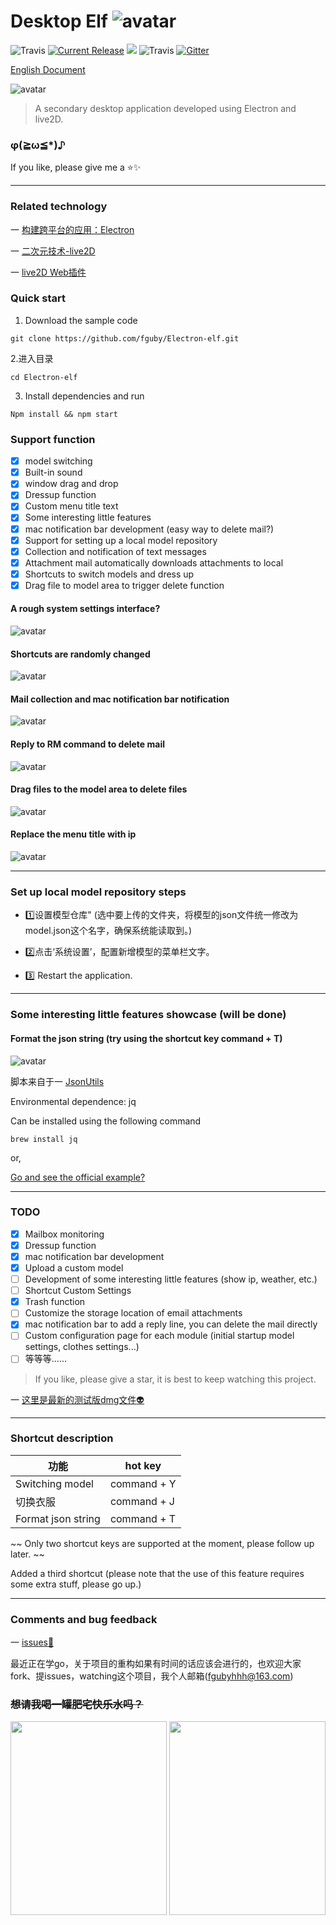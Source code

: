 # Desktop Elf ![avatar](app/img/xiaojingling.png)

![Travis](https://img.shields.io/badge/Electron-^4.1.4-important.svg)
<a href="https://github.com/fguby/Elf/releases"><img src="https://img.shields.io/github/release/fguby/Elf.svg?style=flat-square" alt="Current Release"></a>
[![](https://travis-ci.com/fguby/Elf.svg?branch=master)](https://travis-ci.org/fguby/Elf)
![Travis](https://img.shields.io/badge/live2D-2.1.0-ff69b4.svg?labelColor=blueviolet)
[![Gitter](https://badges.gitter.im/Electron-elf/community.svg)](https://gitter.im/Electron-elf/community?utm_source=badge&utm_medium=badge&utm_campaign=pr-badge)

[English Document](https://github.com/fguby/Elf/blob/master/README-en.md "elf")

![avatar](app/img/yanshi1.gif)

> A secondary desktop application developed using Electron and live2D.

### φ(≧ω≦*)♪

If you like, please give me a ⭐️✨

---

### Related technology

一 [构建跨平台的应用：Electron](https://electronjs.org/ "electron")

一 [二次元技术-live2D](https://www.live2d.com/ja/ "live2D")

一 [live2D Web插件](https://github.com/fguby/live2D "live2D")

### Quick start

1. Download the sample code

```
git clone https://github.com/fguby/Electron-elf.git
```

2.进入目录

```
cd Electron-elf
```

3. Install dependencies and run

```
Npm install && npm start
```

### Support function

- [x] model switching
- [x] Built-in sound
- [x] window drag and drop
- [x] Dressup function
- [x] Custom menu title text
- [x] Some interesting little features
- [x] mac notification bar development (easy way to delete mail?)
- [x] Support for setting up a local model repository
- [x] Collection and notification of text messages
- [x] Attachment mail automatically downloads attachments to local
- [x] Shortcuts to switch models and dress up
- [x] Drag file to model area to trigger delete function

#### A rough system settings interface?

![avatar](app/img/system.jpg)

#### Shortcuts are randomly changed

![avatar](app/img/huanzhuang.gif)

#### Mail collection and mac notification bar notification

![avatar](app/img/email.gif)

#### Reply to RM command to delete mail

![avatar](app/img/email111.gif)

#### Drag files to the model area to delete files

![avatar](app/img/lajitong1.gif)

#### Replace the menu title with ip

![avatar](app/img/ip.gif)

---

### Set up local model repository steps

- 1️⃣设置模型仓库"
    (选中要上传的文件夹，将模型的json文件统一修改为model.json这个名字，确保系统能读取到。)

- 2️⃣点击‘系统设置’，配置新增模型的菜单栏文字。

- 3️⃣ Restart the application.

---

### Some interesting little features showcase (will be done)

#### Format the json string (try using the shortcut key command + T)

![avatar](app/img/json.gif)

脚本来自于一 [JsonUtils](https://github.com/cnfn/BitBarPlugins/tree/master/JsonUtils "jsonutil")

Environmental dependence: jq

Can be installed using the following command

```
brew install jq
```

or,

[Go and see the official example?](https://stedolan.github.io/jq/download/ "jq")

---

### TODO

- [x] Mailbox monitoring
- [x] Dressup function
- [x] mac notification bar development
- [x] Upload a custom model
- [ ] Development of some interesting little features (show ip, weather, etc.)
- [ ] Shortcut Custom Settings
- [x] Trash function
- [ ] Customize the storage location of email attachments
- [x] mac notification bar to add a reply line, you can delete the mail directly
- [ ] Custom configuration page for each module (initial startup model settings, clothes settings...)
- [ ] 等等等......

> If you like, please give a star, it is best to keep watching this project.

一 [这里是最新的测试版dmg文件:alien:](https://github.com/fguby/Elf/releases/tag/v1.0.1/ "Elf")

---

### Shortcut description

功能 | hot key
--- | ---
Switching model | command + Y
切换衣服 | command + J
Format json string | command + T

~~ Only two shortcut keys are supported at the moment, please follow up later. ~~

Added a third shortcut (please note that the use of this feature requires some extra stuff, please go up.)

---

### Comments and bug feedback

一 [issues:speech_balloon:](https://github.com/fguby/Elf/issues "welcome")

最近正在学go，关于项目的重构如果有时间的话应该会进行的，也欢迎大家fork、提issues，watching这个项目，我个人邮箱(fgubyhhh@163.com)

### ~~想请我喝一罐肥宅快乐水吗？~~

<img src="app/img/wechat.jpg" width="250" height="310">
<img src="app/img/zhifubao.jpg" width="250" height="310">
